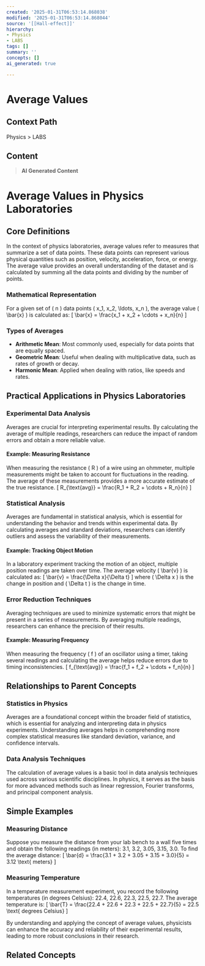 ```yaml
---
created: '2025-01-31T06:53:14.868038'
modified: '2025-01-31T06:53:14.868044'
source: '[[Hall-effect]]'
hierarchy:
- Physics
- LABS
tags: []
summary: ''
concepts: []
ai_generated: true

---
```


# Average Values

## Context Path
Physics > LABS

## Content
> **AI Generated Content**
 # Average Values in Physics Laboratories

## Core Definitions

In the context of physics laboratories, average values refer to measures that summarize a set of data points. These data points can represent various physical quantities such as position, velocity, acceleration, force, or energy. The average value provides an overall understanding of the dataset and is calculated by summing all the data points and dividing by the number of points.

### Mathematical Representation

For a given set of \( n \) data points \( x_1, x_2, \ldots, x_n \), the average value \( \bar{x} \) is calculated as:
\[ \bar{x} = \frac{x_1 + x_2 + \cdots + x_n}{n} \]

### Types of Averages

- **Arithmetic Mean**: Most commonly used, especially for data points that are equally spaced.
- **Geometric Mean**: Useful when dealing with multiplicative data, such as rates of growth or decay.
- **Harmonic Mean**: Applied when dealing with ratios, like speeds and rates.

## Practical Applications in Physics Laboratories

### Experimental Data Analysis

Averages are crucial for interpreting experimental results. By calculating the average of multiple readings, researchers can reduce the impact of random errors and obtain a more reliable value.

#### Example: Measuring Resistance

When measuring the resistance \( R \) of a wire using an ohmmeter, multiple measurements might be taken to account for fluctuations in the reading. The average of these measurements provides a more accurate estimate of the true resistance.
\[ R_{\text{avg}} = \frac{R_1 + R_2 + \cdots + R_n}{n} \]

### Statistical Analysis

Averages are fundamental in statistical analysis, which is essential for understanding the behavior and trends within experimental data. By calculating averages and standard deviations, researchers can identify outliers and assess the variability of their measurements.

#### Example: Tracking Object Motion

In a laboratory experiment tracking the motion of an object, multiple position readings are taken over time. The average velocity \( \bar{v} \) is calculated as:
\[ \bar{v} = \frac{\Delta x}{\Delta t} \]
where \( \Delta x \) is the change in position and \( \Delta t \) is the change in time.

### Error Reduction Techniques

Averaging techniques are used to minimize systematic errors that might be present in a series of measurements. By averaging multiple readings, researchers can enhance the precision of their results.

#### Example: Measuring Frequency

When measuring the frequency \( f \) of an oscillator using a timer, taking several readings and calculating the average helps reduce errors due to timing inconsistencies.
\[ f_{\text{avg}} = \frac{f_1 + f_2 + \cdots + f_n}{n} \]

## Relationships to Parent Concepts

### Statistics in Physics

Averages are a foundational concept within the broader field of statistics, which is essential for analyzing and interpreting data in physics experiments. Understanding averages helps in comprehending more complex statistical measures like standard deviation, variance, and confidence intervals.

### Data Analysis Techniques

The calculation of average values is a basic tool in data analysis techniques used across various scientific disciplines. In physics, it serves as the basis for more advanced methods such as linear regression, Fourier transforms, and principal component analysis.

## Simple Examples

### Measuring Distance

Suppose you measure the distance from your lab bench to a wall five times and obtain the following readings (in meters): 3.1, 3.2, 3.05, 3.15, 3.0. To find the average distance:
\[ \bar{d} = \frac{3.1 + 3.2 + 3.05 + 3.15 + 3.0}{5} = 3.12 \text{ meters} \]

### Measuring Temperature

In a temperature measurement experiment, you record the following temperatures (in degrees Celsius): 22.4, 22.6, 22.3, 22.5, 22.7. The average temperature is:
\[ \bar{T} = \frac{22.4 + 22.6 + 22.3 + 22.5 + 22.7}{5} = 22.5 \text{ degrees Celsius} \]

By understanding and applying the concept of average values, physicists can enhance the accuracy and reliability of their experimental results, leading to more robust conclusions in their research.

## Related Concepts
